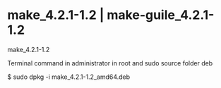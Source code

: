 # make_4.2.1-1.2 | make-guile_4.2.1-1.2
make_4.2.1-1.2

Terminal command in administrator in root and sudo source folder deb

$ sudo dpkg -i make_4.2.1-1.2_amd64.deb
